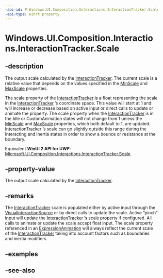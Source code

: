 ```yaml
---
-api-id: P:Windows.UI.Composition.Interactions.InteractionTracker.Scale
-api-type: winrt property
---
```


<!-- Property syntax
public float Scale { get; }
-->

# Windows.UI.Composition.Interactions.InteractionTracker.Scale

## -description
The output scale calculated by the [InteractionTracker](interactiontracker.md). The current scale is a relative value that depends on the values specified in the [MinScale](interactiontracker_minscale.md) and [MaxScale](interactiontracker_maxscale.md) properties.

The scale property of the [InteractionTracker](interactiontracker.md) is a float representing the scale in the [InteractionTracker](interactiontracker.md) ’s coordinate space. This value will start at 1 and will increase or decrease based on active input or direct calls to update or animate the property. The scale property when the [InteractionTracker](interactiontracker.md) is in the Idle or CustomAnimation states will not change from 1 unless the [MinScale](interactiontracker_minscale.md) and [MaxScale](interactiontracker_maxscale.md) properties, which both default to 1, are updated. [InteractionTracker](interactiontracker.md) ’s scale can go slightly outside this range during the Interacting and Inertia states in order to show a bounce or resistance at the boundary.

Equivalent **WinUI 2 API for UWP**: [Microsoft.UI.Composition.Interactions.InteractionTracker.Scale](/windows/winui/api/microsoft.ui.composition.interactions.interactiontracker.scale).

## -property-value
The output scale calculated by the [InteractionTracker](interactiontracker.md).

## -remarks
The [InteractionTracker](interactiontracker.md) scale is populated either by active input through the [VisualInteractionSource](visualinteractionsource.md) or by direct calls to update the scale. Active “pinch” input will update the [InteractionTracker](interactiontracker.md) ’s scale property if configured. All calls to animate or update the scale accept float input. The scale property referenced in an [ExpressionAnimation](../windows.ui.composition/expressionanimation.md) will always reflect the current scale of the [InteractionTracker](interactiontracker.md) taking into account factors such as boundaries and inertia modifiers.

## -examples

## -see-also
